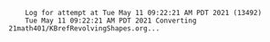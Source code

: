         Log for attempt at Tue May 11 09:22:21 AM PDT 2021 (13492)
        Tue May 11 09:22:21 AM PDT 2021 Converting 21math401/KBrefRevolvingShapes.org...
